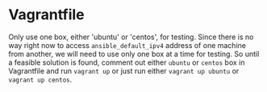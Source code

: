 Vagrantfile
===========

Only use one box, either 'ubuntu' or 'centos', for testing. Since there is no 
way right now to access `ansible_default_ipv4` address of one machine from 
another, we will need to use only one box at a time for testing. So until a 
feasible solution is found, comment out either `ubuntu` or `centos` box in 
Vagrantfile and run `vagrant up` or just run either `vagrant up ubuntu` or 
`vagrant up centos`.
